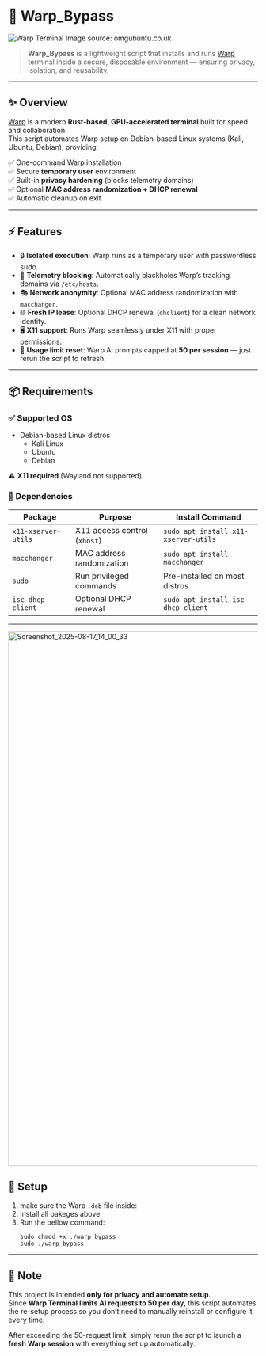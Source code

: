 # 🚀 Warp_Bypass

![Warp Terminal](https://i0.wp.com/www.omgubuntu.co.uk/wp-content/uploads/2024/02/warp-ai-features.jpg) 
                             Image source: omgubuntu.co.uk
> **Warp_Bypass** is a lightweight script that installs and runs [Warp](https://www.warp.dev) terminal inside a secure, disposable environment — ensuring privacy, isolation, and reusability.

---

## ✨ Overview

[Warp](https://www.warp.dev) is a modern **Rust-based, GPU-accelerated terminal** built for speed and collaboration.  
This script automates Warp setup on Debian-based Linux systems (Kali, Ubuntu, Debian), providing:

✅ One-command Warp installation  
✅ Secure **temporary user** environment  
✅ Built-in **privacy hardening** (blocks telemetry domains)  
✅ Optional **MAC address randomization + DHCP renewal**  
✅ Automatic cleanup on exit  

---

## ⚡ Features

- 🔒 **Isolated execution**: Warp runs as a temporary user with passwordless sudo.  
- 🛑 **Telemetry blocking**: Automatically blackholes Warp’s tracking domains via `/etc/hosts`.  
- 🎭 **Network anonymity**: Optional MAC address randomization with `macchanger`.  
- 🌐 **Fresh IP lease**: Optional DHCP renewal (`dhclient`) for a clean network identity.  
- 🖥️ **X11 support**: Runs Warp seamlessly under X11 with proper permissions.  
- 🔄 **Usage limit reset**: Warp AI prompts capped at **50 per session** — just rerun the script to refresh.  

---

## 📦 Requirements

### ✅ Supported OS
- Debian-based Linux distros  
  - Kali Linux  
  - Ubuntu  
  - Debian  

⚠️ **X11 required** (Wayland not supported).  

### 🔧 Dependencies

| Package            | Purpose                            | Install Command                         |
|--------------------|------------------------------------|-----------------------------------------|
| `x11-xserver-utils`| X11 access control (`xhost`)       | `sudo apt install x11-xserver-utils`    |
| `macchanger`       | MAC address randomization          | `sudo apt install macchanger`           |
| `sudo`             | Run privileged commands            | Pre-installed on most distros           |
| `isc-dhcp-client`  | Optional DHCP renewal              | `sudo apt install isc-dhcp-client`      |

---

<img width="1920" height="1080" alt="Screenshot_2025-08-17_14_00_33" src="https://github.com/user-attachments/assets/c1fc09c1-198e-4e3a-8d39-2f8ef89d65e8" />


## 📂 Setup

1. make sure  the Warp `.deb` file inside:
2. install all pakeges above.
3. Run the bellow command:
   ```
   sudo chmod +x ./warp_bypass
   sudo ./warp_bypass
   ```
---

## 📝 Note

This project is intended **only for privacy and automate setup**.  
Since **Warp Terminal limits AI requests to 50 per day**, this script automates the re-setup process so you don’t need to manually reinstall or configure it every time.  

After exceeding the 50-request limit, simply rerun the script to launch a **fresh Warp session** with everything set up automatically.
